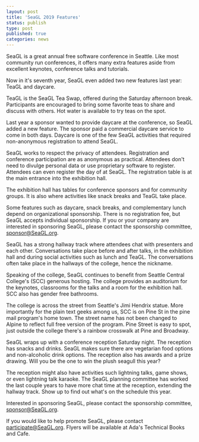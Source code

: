 ```yaml
---
layout: post
title: 'SeaGL 2019 Features'
status: publish
type: post
published: true
categories: news
---
```


SeaGL is a great annual free software conference in Seattle. 
Like most community run conferences, it offers many extra features aside from excellent keynotes, conference talks and tutorials.

Now in it's seventh year, SeaGL even added two new features last year: TeaGL and daycare.

TeaGL is the SeaGL Tea Swap, offered during the Saturday afternoon break.
Participants are encouraged to bring some favorite teas to share and discuss with others.
Hot water is available to try teas on the spot.

Last year a sponsor wanted to provide daycare at the conference, so SeaGL added a new feature.
The sponsor paid a commercial daycare service to come in both days.
Daycare is one of the few SeaGL activities that required non-anonymous registration to attend SeaGL.

SeaGL works to respect the privacy of attendees.
Registration and conference participation are as anonymous as practical.
Attendees don't need to divulge personal data or use proprietary software to register.
Attendees can even register the day of at SeaGL.
The registration table is at the main entrance into the exhibition hall.

The exhibition hall has tables for conference sponsors and for community groups.
It is also where activities like snack breaks and TeaGL take place.

Some features such as daycare, snack breaks, and complementary lunch depend on organizational sponsorship.
There is no registration fee, but SeaGL accepts individual sponsorship.
If you or your company are interested in sponsoring SeaGL, please contact the sponsorship committee, <sponsor@SeaGL.org>.

SeaGL has a strong hallway track where attendees chat with presenters and each other.
Conversations take place before and after talks, in the exhibition hall and during social activities such as lunch and TeaGL.
The conversations often take place in the hallways of the college, hence the nickname.

Speaking of the college, SeaGL continues to benefit from Seattle Central College's (SCC) generous hosting.
The college provides an auditorium for the keynotes, classrooms for the talks and a room for the exhibition hall.
SCC also has gender free bathrooms.

The college is across the street from Seattle's Jimi Hendrix statue.
More importantly for the plain text geeks among us, SCC is on Pine St in the pine mail program's home town.
The street name has not been changed to Alpine to reflect full free version of the program.
Pine Street is easy to spot, just outside the college there's a rainbow crosswalk at Pine and Broadway.

SeaGL wraps up with a conference reception Saturday night.
The reception has snacks and drinks.
SeaGL makes sure there are vegetarian food options and non-alcoholic drink options.
The reception also has awards and a prize drawing.
Will you be the one to win the plush seagull this year?

The reception might also have activities such lightning talks, game shows, or even lightning talk karaoke.
The SeaGL planning committee has worked the last couple years to have more chat time at the reception, extending the hallway track.
Show up to find out what's on the schedule this year.

Interested in sponsoring SeaGL, please contact the sponsorship committee, <sponsor@SeaGL.org>.

If you would like to help promote SeaGL, please contact <participate@SeaGL.org>. Flyers will be available at Ada's Technical Books and Cafe.
